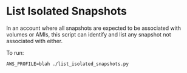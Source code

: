 # List Isolated Snapshots

In an account where all snapshots are expected to be associated with volumes or
AMIs, this script can identify and list any snapshot not associated with either.

To run:

```
AWS_PROFILE=blah ./list_isolated_snapshots.py
```
